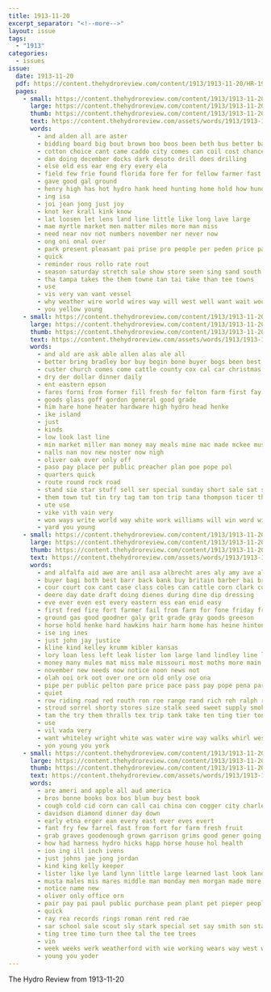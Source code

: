 ```yaml
---
title: 1913-11-20
excerpt_separator: "<!--more-->"
layout: issue
tags:
  - "1913"
categories:
  - issues
issue:
  date: 1913-11-20
  pdf: https://content.thehydroreview.com/content/1913/1913-11-20/HR-1913-11-20.pdf
  pages:
    - small: https://content.thehydroreview.com/content/1913/1913-11-20/small/HR-1913-11-20-01.jpg
      large: https://content.thehydroreview.com/content/1913/1913-11-20/large/HR-1913-11-20-01.jpg
      thumb: https://content.thehydroreview.com/content/1913/1913-11-20/thumbnails/HR-1913-11-20-01.jpg
      text: https://content.thehydroreview.com/assets/words/1913/1913-11-20/HR-1913-11-20-01.txt
      words:
        - and alden all are aster
        - bidding board big bout brown boo boos been beth bus better bay business buy back but body bank breed bird bent bors
        - cotton choice cant came caddo city comes can coil cost chance county clay
        - dan doing december docks dark desoto drill does drilling
        - else eld ess ear eng ery every ela
        - field few frie found florida fore fer for fellow farmer fast from fiber friends full flow
        - gave good gal ground
        - henry high has hot hydro hank heed hunting home hold how hundred
        - ing isa
        - joi jean jong just joy
        - knot ker krall kink know
        - lat loosen let lens land line little like long lave large
        - mae myrtle market men matter miles more man miss
        - need near nov not numbers november ner never now
        - ong oni onal over
        - park present pleasant pai prise pro people per peden price past
        - quick
        - reminder rous rollo rate rout
        - season saturday stretch sale show store seen sing sand south size special see surface sharp sport spring sunday slack surprise sid springs
        - tha tampa takes the them towne tan tai take than tee towns
        - use
        - vis very van vant vessel
        - why weather wire world wires way will west well want wait wool welcome water wich weill weatherford with woods
        - you yellow young
    - small: https://content.thehydroreview.com/content/1913/1913-11-20/small/HR-1913-11-20-02.jpg
      large: https://content.thehydroreview.com/content/1913/1913-11-20/large/HR-1913-11-20-02.jpg
      thumb: https://content.thehydroreview.com/content/1913/1913-11-20/thumbnails/HR-1913-11-20-02.jpg
      text: https://content.thehydroreview.com/assets/words/1913/1913-11-20/HR-1913-11-20-02.txt
      words:
        - and ald are ask able allen alas ale all
        - better bring bradley bor buy begin bone buyer bogs been best brown bulls bond bal
        - custer church comes come cattle county cox cal car christmas clyde can christian charles
        - dry der dollar dinner daily
        - ent eastern epson
        - fares forni from former fill fresh for felton farm first fay ford
        - goods glass goff gordon general good grade
        - him hare hone heater hardware high hydro head henke
        - ike island
        - just
        - kinds
        - low look last line
        - min market miller man money may meals mine mac made mckee must merit
        - nalls nan nov new noster now nigh
        - oliver oak over only off
        - paso pay place per public preacher plan poe pope pol
        - quarters quick
        - route round rock road
        - stand sie star stuff sell ser special sunday short sale sat scales saint sha scott soon service stock surgeon stoves safe snyder
        - them town tut tin try tag tam ton trip tana thompson ticer the
        - ute use
        - vike vith vain very
        - won ways write world way white work williams will win word winter want
        - yard you young
    - small: https://content.thehydroreview.com/content/1913/1913-11-20/small/HR-1913-11-20-03.jpg
      large: https://content.thehydroreview.com/content/1913/1913-11-20/large/HR-1913-11-20-03.jpg
      thumb: https://content.thehydroreview.com/content/1913/1913-11-20/thumbnails/HR-1913-11-20-03.jpg
      text: https://content.thehydroreview.com/assets/words/1913/1913-11-20/HR-1913-11-20-03.txt
      words:
        - and alfalfa aid awe are anil asa albrecht ares aly amy ave alf age arce ale all
        - buyer bagi both best barr back bank buy britain barber bai bring brad but business bees bus bottles bay big brothers bros bill black besa
        - cour court cox cant case class coles can cattle corn clark comfort county collins chance cap coon cal clary cutter change cone city call come corner carbon
        - deere day date draft doing dienes during dine dip dressing
        - eve ever even est every eastern ess ean enid easy
        - first fred fire fort farmer fail from farm for fone friday free fuel frea
        - ground gas good goodner galy grit grade gray goods greeson
        - horse hold henke hard hawkins hair harm home has heine hinton hot high hota hoy house hydro heater harmony her hour harness head
        - ise ing ines
        - just john jay justice
        - kline kind kelley krumm kibler kansas
        - lory loan less left leak lister lom large land lindley line living lad lose little lier lien
        - money many mules mat miss male missouri most moths more main mahal made mile mer man mex mare milk means mary milter mea milo market
        - november new needs now notice noon news not
        - olah ooi ork oot over ore orn old only ose ona
        - pipe per public pelton pare price pace pass pay pope pena part palace power pounds putty peat pure pil peace
        - quiet
        - row riding road red routh ron roe range rand rich reh ralph render rake ras
        - stroud sorrel shorty stores size stalk seed sweet supply smoke sees school states show south street still see sum state stover spring set store stoves said sho sewell save sara styles sis saturday sale sieg sin sell sled sit season stove sine soun
        - tam the try them thralls tex trip tank take ten ting tier ton top town thick treat tue than takes tuck times too tuft tha
        - use
        - vil vada very
        - want whiteley wright white was water wire way walks whirl west weight with week wood wil went weak while wagon work weatherford will
        - yon young you york
    - small: https://content.thehydroreview.com/content/1913/1913-11-20/small/HR-1913-11-20-04.jpg
      large: https://content.thehydroreview.com/content/1913/1913-11-20/large/HR-1913-11-20-04.jpg
      thumb: https://content.thehydroreview.com/content/1913/1913-11-20/thumbnails/HR-1913-11-20-04.jpg
      text: https://content.thehydroreview.com/assets/words/1913/1913-11-20/HR-1913-11-20-04.txt
      words:
        - are ameri and apple all aud america
        - bros bonne books box bos blum buy best book
        - cough cold cid corn can call cai china con cogger city charles case contes
        - davidson diamond dinner day down
        - early etna erger ean every east ever eves evert
        - fant fry few farrel fast from fort for farm fresh fruit
        - grab graves goodenough grown garrison grims good gener going
        - how had harness hydro hicks happ horse house hol health
        - ion ing ill inch ivens
        - just johns jae jong jordan
        - kind king kelly keeper
        - lister like lye land lynn little large learned last look landing lare linton left liane
        - musta males mis mares middle man monday men morgan made more mile mary many
        - notice name new
        - oliver only office orn
        - pair pay pai paul public purchase pean plant pet pieper people por pad poland pace
        - quick
        - ray rea records rings roman rent red rae
        - sar school sale scout sly stark special set say smith son standard sand shoats south sed seed size stein sunday state sir stock
        - ting tree timo turn thee tal the tee trees
        - vin
        - week weeks werk weatherford with wie working wears way west wind wagon wan want wife
        - young you yoder
---
```


The Hydro Review from 1913-11-20

<!--more-->

